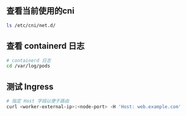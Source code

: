 ## 查看当前使用的cni

```bash
ls /etc/cni/net.d/
```

## 查看 containerd 日志

```bash
# containerd 日志
cd /var/log/pods
```

## 测试 Ingress

```bash
# 指定 Host 字段以便于路由
curl <worker-external-ip>:<node-port> -H 'Host: web.example.com'
```
